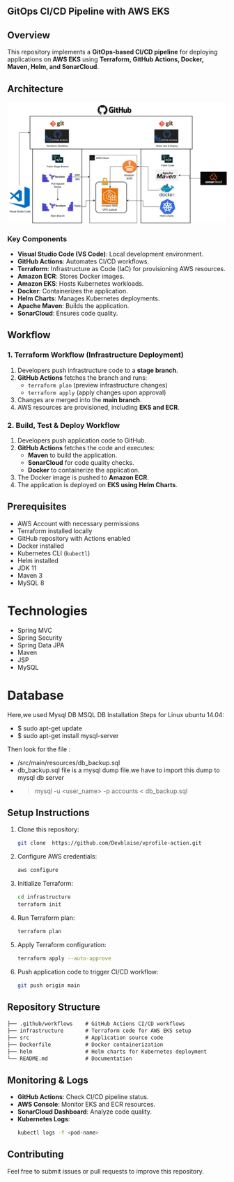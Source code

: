 ## GitOps CI/CD Pipeline with AWS EKS

## Overview
This repository implements a **GitOps-based CI/CD pipeline** for deploying applications on **AWS EKS** using **Terraform, GitHub Actions, Docker, Maven, Helm, and SonarCloud**.

## Architecture
![GitOps Pipeline](https://github.com/Devblaise/vprofile-action/blob/main/src/assets/GitOps.jpg)

### Key Components
- **Visual Studio Code (VS Code)**: Local development environment.
- **GitHub Actions**: Automates CI/CD workflows.
- **Terraform**: Infrastructure as Code (IaC) for provisioning AWS resources.
- **Amazon ECR**: Stores Docker images.
- **Amazon EKS**: Hosts Kubernetes workloads.
- **Docker**: Containerizes the application.
- **Helm Charts**: Manages Kubernetes deployments.
- **Apache Maven**: Builds the application.
- **SonarCloud**: Ensures code quality.

## Workflow
### 1. **Terraform Workflow (Infrastructure Deployment)**
1. Developers push infrastructure code to a **stage branch**.
2. **GitHub Actions** fetches the branch and runs:
   - `terraform plan` (preview infrastructure changes)
   - `terraform apply` (apply changes upon approval)
3. Changes are merged into the **main branch**.
4. AWS resources are provisioned, including **EKS and ECR**.

### 2. **Build, Test & Deploy Workflow**
1. Developers push application code to GitHub.
2. **GitHub Actions** fetches the code and executes:
   - **Maven** to build the application.
   - **SonarCloud** for code quality checks.
   - **Docker** to containerize the application.
3. The Docker image is pushed to **Amazon ECR**.
4. The application is deployed on **EKS using Helm Charts**.

## Prerequisites

- AWS Account with necessary permissions
- Terraform installed locally
- GitHub repository with Actions enabled
- Docker installed
- Kubernetes CLI (`kubectl`)
- Helm installed
- JDK 11
- Maven 3
- MySQL 8 

# Technologies 
- Spring MVC
- Spring Security
- Spring Data JPA
- Maven
- JSP
- MySQL
# Database
Here,we used Mysql DB 
MSQL DB Installation Steps for Linux ubuntu 14.04:
- $ sudo apt-get update
- $ sudo apt-get install mysql-server

Then look for the file :
- /src/main/resources/db_backup.sql
- db_backup.sql file is a mysql dump file.we have to import this dump to mysql db server
- > mysql -u <user_name> -p accounts < db_backup.sql

## Setup Instructions
1. Clone this repository:
   ```sh
   git clone  https://github.com/Devblaise/vprofile-action.git
   ```
2. Configure AWS credentials:
   ```sh
   aws configure
   ```
3. Initialize Terraform:
   ```sh
   cd infrastructure
   terraform init
   ```
4. Run Terraform plan:
   ```sh
   terraform plan
   ```
5. Apply Terraform configuration:
   ```sh
   terraform apply --auto-approve
   ```
6. Push application code to trigger CI/CD workflow:
   ```sh
   git push origin main
   ```

## Repository Structure
```
├── .github/workflows    # GitHub Actions CI/CD workflows
├── infrastructure       # Terraform code for AWS EKS setup
├── src                  # Application source code
├── Dockerfile           # Docker containerization
├── helm                 # Helm charts for Kubernetes deployment
└── README.md            # Documentation
```

## Monitoring & Logs
- **GitHub Actions**: Check CI/CD pipeline status.
- **AWS Console**: Monitor EKS and ECR resources.
- **SonarCloud Dashboard**: Analyze code quality.
- **Kubernetes Logs**:
  ```sh
  kubectl logs -f <pod-name>
  ```

## Contributing
Feel free to submit issues or pull requests to improve this repository.






